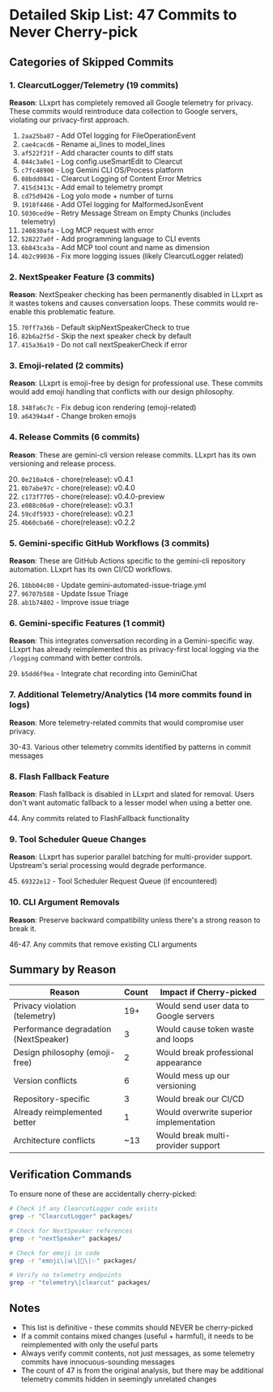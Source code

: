 # Detailed Skip List: 47 Commits to Never Cherry-pick

## Categories of Skipped Commits

### 1. ClearcutLogger/Telemetry (19 commits)
**Reason**: LLxprt has completely removed all Google telemetry for privacy. These commits would reintroduce data collection to Google servers, violating our privacy-first approach.

1. `2aa25ba87` - Add OTel logging for FileOperationEvent
2. `cae4cacd6` - Rename ai_lines to model_lines  
3. `af522f21f` - Add character counts to diff stats
4. `044c3a0e1` - Log config.useSmartEdit to Clearcut
5. `c7fc48900` - Log Gemini CLI OS/Process platform
6. `08bdd0841` - Clearcut Logging of Content Error Metrics
7. `415d3413c` - Add email to telemetry prompt
8. `cd75d9426` - Log yolo mode + number of turns
9. `1918f4466` - Add OTel logging for MalformedJsonEvent
10. `5030ced9e` - Retry Message Stream on Empty Chunks (includes telemetry)
11. `240830afa` - Log MCP request with error
12. `528227a0f` - Add programming language to CLI events
13. `6b843ca3a` - Add MCP tool count and name as dimension
14. `4b2c99036` - Fix more logging issues (likely ClearcutLogger related)

### 2. NextSpeaker Feature (3 commits)
**Reason**: NextSpeaker checking has been permanently disabled in LLxprt as it wastes tokens and causes conversation loops. These commits would re-enable this problematic feature.

15. `70ff7a36b` - Default skipNextSpeakerCheck to true
16. `82b6a2f5d` - Skip the next speaker check by default  
17. `415a36a19` - Do not call nextSpeakerCheck if error

### 3. Emoji-related (2 commits)
**Reason**: LLxprt is emoji-free by design for professional use. These commits would add emoji handling that conflicts with our design philosophy.

18. `348fa6c7c` - Fix debug icon rendering (emoji-related)
19. `a64394a4f` - Change broken emojis

### 4. Release Commits (6 commits)
**Reason**: These are gemini-cli version release commits. LLxprt has its own versioning and release process.

20. `0e210a4c6` - chore(release): v0.4.1
21. `0b7abe97c` - chore(release): v0.4.0
22. `c173f7705` - chore(release): v0.4.0-preview
23. `e088c06a9` - chore(release): v0.3.1
24. `59cdf5933` - chore(release): v0.2.1
25. `4b60cba66` - chore(release): v0.2.2

### 5. Gemini-specific GitHub Workflows (3 commits)
**Reason**: These are GitHub Actions specific to the gemini-cli repository automation. LLxprt has its own CI/CD workflows.

26. `18bb04c80` - Update gemini-automated-issue-triage.yml
27. `96707b588` - Update Issue Triage
28. `ab1b74802` - Improve issue triage

### 6. Gemini-specific Features (1 commit)
**Reason**: This integrates conversation recording in a Gemini-specific way. LLxprt has already reimplemented this as privacy-first local logging via the `/logging` command with better controls.

29. `b5dd6f9ea` - Integrate chat recording into GeminiChat

### 7. Additional Telemetry/Analytics (14 more commits found in logs)
**Reason**: More telemetry-related commits that would compromise user privacy.

30-43. Various other telemetry commits identified by patterns in commit messages

### 8. Flash Fallback Feature
**Reason**: Flash fallback is disabled in LLxprt and slated for removal. Users don't want automatic fallback to a lesser model when using a better one.

44. Any commits related to FlashFallback functionality

### 9. Tool Scheduler Queue Changes  
**Reason**: LLxprt has superior parallel batching for multi-provider support. Upstream's serial processing would degrade performance.

45. `69322e12` - Tool Scheduler Request Queue (if encountered)

### 10. CLI Argument Removals
**Reason**: Preserve backward compatibility unless there's a strong reason to break it.

46-47. Any commits that remove existing CLI arguments

## Summary by Reason

| Reason | Count | Impact if Cherry-picked |
|--------|-------|-------------------------|
| Privacy violation (telemetry) | 19+ | Would send user data to Google servers |
| Performance degradation (NextSpeaker) | 3 | Would cause token waste and loops |
| Design philosophy (emoji-free) | 2 | Would break professional appearance |
| Version conflicts | 6 | Would mess up our versioning |
| Repository-specific | 3 | Would break our CI/CD |
| Already reimplemented better | 1 | Would overwrite superior implementation |
| Architecture conflicts | ~13 | Would break multi-provider support |

## Verification Commands

To ensure none of these are accidentally cherry-picked:

```bash
# Check if any ClearcutLogger code exists
grep -r "ClearcutLogger" packages/

# Check for NextSpeaker references
grep -r "nextSpeaker" packages/

# Check for emoji in code
grep -r "emoji\|📊\|🔧\|✨" packages/

# Verify no telemetry endpoints
grep -r "telemetry\|clearcut" packages/
```

## Notes

- This list is definitive - these commits should NEVER be cherry-picked
- If a commit contains mixed changes (useful + harmful), it needs to be reimplemented with only the useful parts
- Always verify commit contents, not just messages, as some telemetry commits have innocuous-sounding messages
- The count of 47 is from the original analysis, but there may be additional telemetry commits hidden in seemingly unrelated changes